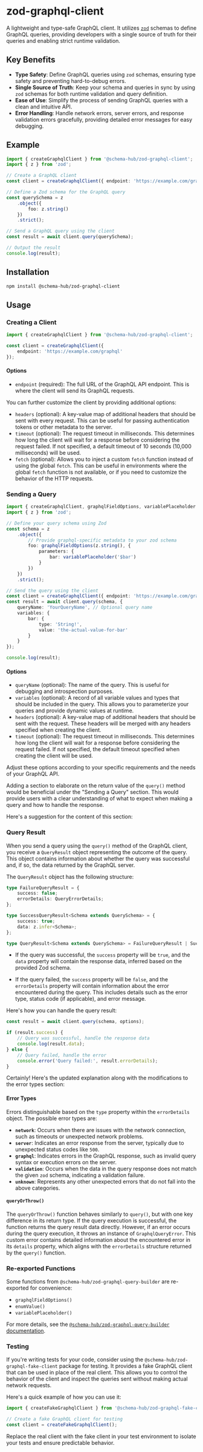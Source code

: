 # zod-graphql-client

A lightweight and type-safe GraphQL client. It utilizes [`zod`](https://github.com/colinhacks/zod) schemas to define GraphQL queries, providing developers with a single source of truth for their queries and enabling strict runtime validation.

## Key Benefits

- **Type Safety**: Define GraphQL queries using `zod` schemas, ensuring type safety and preventing hard-to-debug errors.
- **Single Source of Truth**: Keep your schema and queries in sync by using `zod` schemas for both runtime validation and query definition.
- **Ease of Use**: Simplify the process of sending GraphQL queries with a clean and intuitive API.
- **Error Handling**: Handle network errors, server errors, and response validation errors gracefully, providing detailed error messages for easy debugging.

## Example

```typescript
import { createGraphqlClient } from '@schema-hub/zod-graphql-client';
import { z } from 'zod';

// Create a GraphQL client
const client = createGraphqlClient({ endpoint: 'https://example.com/graphql' });

// Define a Zod schema for the GraphQL query
const querySchema = z
    .object({
        foo: z.string()
    })
    .strict();

// Send a GraphQL query using the client
const result = await client.query(querySchema);

// Output the result
console.log(result);
```

## Installation

```bash
npm install @schema-hub/zod-graphql-client
```

## Usage

### Creating a Client

```typescript
import { createGraphqlClient } from '@schema-hub/zod-graphql-client';

const client = createGraphqlClient({
    endpoint: 'https://example.com/graphql'
});
```

#### Options

- `endpoint` (required): The full URL of the GraphQL API endpoint. This is where the client will send its GraphQL requests.

You can further customize the client by providing additional options:

- `headers` (optional): A key-value map of additional headers that should be sent with every request. This can be useful for passing authentication tokens or other metadata to the server.
- `timeout` (optional): The request timeout in milliseconds. This determines how long the client will wait for a response before considering the request failed. If not specified, a default timeout of 10 seconds (10,000 milliseconds) will be used.
- `fetch` (optional): Allows you to inject a custom `fetch` function instead of using the global `fetch`. This can be useful in environments where the global `fetch` function is not available, or if you need to customize the behavior of the HTTP requests.

### Sending a Query

```typescript
import { createGraphqlClient, graphqlFieldOptions, variablePlaceholder } from '@schema-hub/zod-graphql-client';
import { z } from 'zod';

// Define your query schema using Zod
const schema = z
    .object({
        // Provide graphql-specific metadata to your zod schema
        foo: graphqlFieldOptions(z.string(), {
            parameters: {
                bar: variablePlaceholder('$bar')
            }
        })
    })
    .strict();

// Send the query using the client
const client = createGraphqlClient({ endpoint: 'https://example.com/graphql' });
const result = await client.query(schema, {
    queryName: 'YourQueryName', // Optional query name
    variables: {
        bar: {
            type: 'String!',
            value: 'the-actual-value-for-bar'
        }
    }
});

console.log(result);
```

#### Options

- `queryName` (optional): The name of the query. This is useful for debugging and introspection purposes.
- `variables` (optional): A record of all variable values and types that should be included in the query. This allows you to parameterize your queries and provide dynamic values at runtime.
- `headers` (optional): A key-value map of additional headers that should be sent with the request. These headers will be merged with any headers specified when creating the client.
- `timeout` (optional): The request timeout in milliseconds. This determines how long the client will wait for a response before considering the request failed. If not specified, the default timeout specified when creating the client will be used.

Adjust these options according to your specific requirements and the needs of your GraphQL API.

Adding a section to elaborate on the return value of the `query()` method would be beneficial under the "Sending a Query" section. This would provide users with a clear understanding of what to expect when making a query and how to handle the response.

Here's a suggestion for the content of this section:

### Query Result

When you send a query using the `query()` method of the GraphQL client, you receive a `QueryResult` object representing the outcome of the query. This object contains information about whether the query was successful and, if so, the data returned by the GraphQL server.

The `QueryResult` object has the following structure:

```typescript
type FailureQueryResult = {
    success: false;
    errorDetails: QueryErrorDetails;
};

type SuccessQueryResult<Schema extends QuerySchema> = {
    success: true;
    data: z.infer<Schema>;
};

type QueryResult<Schema extends QuerySchema> = FailureQueryResult | SuccessQueryResult<Schema>;
```

- If the query was successful, the `success` property will be `true`, and the `data` property will contain the response data, inferred based on the provided Zod schema.

- If the query failed, the `success` property will be `false`, and the `errorDetails` property will contain information about the error encountered during the query. This includes details such as the error type, status code (if applicable), and error message.

Here's how you can handle the query result:

```typescript
const result = await client.query(schema, options);

if (result.success) {
    // Query was successful, handle the response data
    console.log(result.data);
} else {
    // Query failed, handle the error
    console.error('Query failed:', result.errorDetails);
}
```

Certainly! Here's the updated explanation along with the modifications to the error types section:

#### Error Types

Errors distinguishable based on the `type` property within the `errorDetails` object. The possible error types are:

- **`network`**: Occurs when there are issues with the network connection, such as timeouts or unexpected network problems.
- **`server`**: Indicates an error response from the server, typically due to unexpected status codes like `500`.
- **`graphql`**: Indicates errors in the GraphQL response, such as invalid query syntax or execution errors on the server.
- **`validation`**: Occurs when the data in the query response does not match the given `zod` schema, indicating a validation failure.
- **`unknown`**: Represents any other unexpected errors that do not fall into the above categories.

#### `queryOrThrow()`

The `queryOrThrow()` function behaves similarly to `query()`, but with one key difference in its return type. If the query execution is successful, the function returns the query result data directly. However, if an error occurs during the query execution, it throws an instance of `GraphqlQueryError`. This custom error contains detailed information about the encountered error in its `details` property, which aligns with the `errorDetails` structure returned by the `query()` function.

### Re-exported Functions

Some functions from `@schema-hub/zod-graphql-query-builder` are re-exported for convenience:

- `graphqlFieldOptions()`
- `enumValue()`
- `variablePlaceholder()`

For more details, see the [`@schema-hub/zod-graphql-query-builder` documentation](../zod-graphql-query-builder/readme.md).

### Testing

If you're writing tests for your code, consider using the `@schema-hub/zod-graphql-fake-client` package for testing. It provides a fake GraphQL client that can be used in place of the real client. This allows you to control the behavior of the client and inspect the queries sent without making actual network requests.

Here's a quick example of how you can use it:

```typescript
import { createFakeGraphqlClient } from '@schema-hub/zod-graphql-fake-client';

// Create a fake GraphQL client for testing
const client = createFakeGraphqlClient();
```

Replace the real client with the fake client in your test environment to isolate your tests and ensure predictable behavior.
